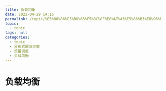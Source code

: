 ```yaml
---
title: 负载均衡
date: 2022-04-29 14:16
permalink: /topic/%E5%88%86%E5%B8%83%E5%BC%8F%E8%A7%A3%E5%86%B3%E6%96%B9%E6%A1%88/%E6%B5%81%E9%87%8F%E8%B0%83%E5%BA%A6/%E8%B4%9F%E8%BD%BD%E5%9D%87%E8%A1%A1
topic: 
  - topic
tags: null
categories: 
  - topic
  - 分布式解决方案
  - 流量调度
  - 负载均衡
---
```

# 负载均衡

‍
